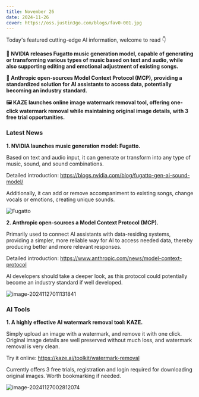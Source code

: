 ```yaml
---
title: November 26
date: 2024-11-26
cover: https://oss.justin3go.com/blogs/fav0-001.jpg
---
```


Today's featured cutting-edge AI information, welcome to read 👇

**🎵 NVIDIA releases Fugatto music generation model, capable of generating or transforming various types of music based on text and audio, while also supporting editing and emotional adjustment of existing songs.**

**🔗 Anthropic open-sources Model Context Protocol (MCP), providing a standardized solution for AI assistants to access data, potentially becoming an industry standard.**

**🖼️ KAZE launches online image watermark removal tool, offering one-click watermark removal while maintaining original image details, with 3 free trial opportunities.**


### Latest News

**1. NVIDIA launches music generation model: Fugatto.**

Based on text and audio input, it can generate or transform into any type of music, sound, and sound combinations.

Detailed introduction: https://blogs.nvidia.com/blog/fugatto-gen-ai-sound-model/

Additionally, it can add or remove accompaniment to existing songs, change vocals or emotions, creating unique sounds.

![Fugatto](https://cdn.jsdelivr.net/gh/freelander/oss@master/ai-daily/2024-11-27/fugatto-cat.jpg)


**2. Anthropic open-sources a Model Context Protocol (MCP).**

Primarily used to connect AI assistants with data-residing systems, providing a simpler, more reliable way for AI to access needed data, thereby producing better and more relevant responses.

Detailed introduction: https://www.anthropic.com/news/model-context-protocol

AI developers should take a deeper look, as this protocol could potentially become an industry standard if well developed.

![image-20241127011131841](https://cdn.jsdelivr.net/gh/freelander/oss@master/ai-daily/2024-11-27/image-20241127011131841.png)


### AI Tools

**1. A highly effective AI watermark removal tool: KAZE.**

Simply upload an image with a watermark, and remove it with one click. Original image details are well preserved without much loss, and watermark removal is very clean.

Try it online: https://kaze.ai/toolkit/watermark-removal

Currently offers 3 free trials, registration and login required for downloading original images. Worth bookmarking if needed.

![image-20241127002812074](https://cdn.jsdelivr.net/gh/freelander/oss@master/ai-daily/2024-11-27/image-20241127002812074.png)

